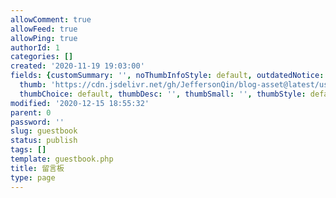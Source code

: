 ```yaml
---
allowComment: true
allowFeed: true
allowPing: true
authorId: 1
categories: []
created: '2020-11-19 19:03:00'
fields: {customSummary: '', noThumbInfoStyle: default, outdatedNotice: 'no', reprint: standard,
  thumb: 'https://cdn.jsdelivr.net/gh/JeffersonQin/blog-asset@latest/usr/uploads/bg/55.png',
  thumbChoice: default, thumbDesc: '', thumbSmall: '', thumbStyle: default}
modified: '2020-12-15 18:55:32'
parent: 0
password: ''
slug: guestbook
status: publish
tags: []
template: guestbook.php
title: 留言板
type: page
---
```


